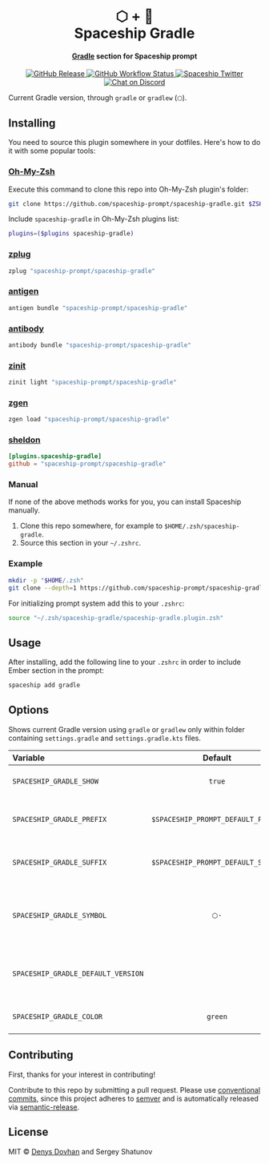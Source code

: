 <h1 align="center">
  ⬡ + 🚀
  <br>Spaceship Gradle<br>
</h1>

<h4 align="center">
  <a href="https://gradle.org" target="_blank">Gradle</a> section for Spaceship prompt
</h4>

<p align="center">
  <a href="https://github.com/spaceship-prompt/spaceship-gradle/releases">
    <img src="https://img.shields.io/github/v/release/spaceship-prompt/spaceship-gradle.svg?style=flat-square"
      alt="GitHub Release" />
  </a>

  <a href="https://github.com/spaceship-prompt/spaceship-gradle/actions">
    <img src="https://img.shields.io/github/actions/workflow/status/spaceship-prompt/spaceship-gradle/ci.yaml?style=flat-square"
      alt="GitHub Workflow Status" />
  </a>

  <a href="https://twitter.com/SpaceshipPrompt">
    <img src="https://img.shields.io/badge/twitter-%40SpaceshipPrompt-00ACEE.svg?style=flat-square"
      alt="Spaceship Twitter" />
  </a>

  <a href="https://discord.gg/NTQWz8Dyt9">
    <img
      src="https://img.shields.io/discord/859409950999707668?label=discord&logoColor=white&style=flat-square"
      alt="Chat on Discord"
    />
  </a>
</p>

Current Gradle version, through `gradle` or `gradlew` (`⬡`).

## Installing

You need to source this plugin somewhere in your dotfiles. Here's how to do it with some popular tools:

### [Oh-My-Zsh]

Execute this command to clone this repo into Oh-My-Zsh plugin's folder:

```zsh
git clone https://github.com/spaceship-prompt/spaceship-gradle.git $ZSH_CUSTOM/plugins/spaceship-gradle
```

Include `spaceship-gradle` in Oh-My-Zsh plugins list:

```zsh
plugins=($plugins spaceship-gradle)
```

### [zplug]

```zsh
zplug "spaceship-prompt/spaceship-gradle"
```

### [antigen]

```zsh
antigen bundle "spaceship-prompt/spaceship-gradle"
```

### [antibody]

```zsh
antibody bundle "spaceship-prompt/spaceship-gradle"
```

### [zinit]

```zsh
zinit light "spaceship-prompt/spaceship-gradle"
```

### [zgen]

```zsh
zgen load "spaceship-prompt/spaceship-gradle"
```

### [sheldon]

```toml
[plugins.spaceship-gradle]
github = "spaceship-prompt/spaceship-gradle"
```

### Manual

If none of the above methods works for you, you can install Spaceship manually.

1. Clone this repo somewhere, for example to `$HOME/.zsh/spaceship-gradle`.
2. Source this section in your `~/.zshrc`.

### Example

```zsh
mkdir -p "$HOME/.zsh"
git clone --depth=1 https://github.com/spaceship-prompt/spaceship-gradle.git "$HOME/.zsh/spaceship-gradle"
```

For initializing prompt system add this to your `.zshrc`:

```zsh title=".zshrc"
source "~/.zsh/spaceship-gradle/spaceship-gradle.plugin.zsh"
```

## Usage

After installing, add the following line to your `.zshrc` in order to include Ember section in the prompt:

```zsh
spaceship add gradle
```

## Options

Shows current Gradle version using `gradle` or `gradlew` only within folder containing `settings.gradle` and `settings.gradle.kts` files.

| Variable                               |              Default               | Meaning                                         |
| :------------------------------------- | :--------------------------------: | ----------------------------------------------- |
| `SPACESHIP_GRADLE_SHOW`                |               `true`               | Current Gradle section                          |
| `SPACESHIP_GRADLE_PREFIX`              | `$SPACESHIP_PROMPT_DEFAULT_PREFIX` | Prefix before Gradle section                    |
| `SPACESHIP_GRADLE_SUFFIX`              | `$SPACESHIP_PROMPT_DEFAULT_SUFFIX` | Suffix after Gradle section                     |
| `SPACESHIP_GRADLE_SYMBOL`              |                `⬡·`                | Character to be shown before Gradle section     |
| `SPACESHIP_GRADLE_DEFAULT_VERSION`     |                ` `                 | Gradle version to be treated as default         |
| `SPACESHIP_GRADLE_COLOR`               |              `green`               | Color of Gradle section                         |

## Contributing

First, thanks for your interest in contributing!

Contribute to this repo by submitting a pull request. Please use [conventional commits](https://www.conventionalcommits.org/), since this project adheres to [semver](https://semver.org/) and is automatically released via [semantic-release](https://github.com/semantic-release/semantic-release).

## License

MIT © [Denys Dovhan](http://yourwebsite.com) and Sergey Shatunov

<!-- References -->

[Oh-My-Zsh]: https://ohmyz.sh/
[zplug]: https://github.com/zplug/zplug
[antigen]: https://antigen.sharats.me/
[antibody]: https://getantibody.github.io/
[zinit]: https://github.com/zdharma/zinit
[zgen]: https://github.com/tarjoilija/zgen
[sheldon]: https://sheldon.cli.rs/
